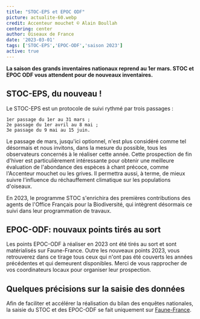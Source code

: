 ```yaml
---
title: "STOC-EPS et EPOC ODF"
picture: actualite-60.webp
credit: Accenteur mouchet © Alain Boullah
centering: center
author: Oiseaux de France
date: '2023-03-01'
tags: ['STOC-EPS','EPOC-ODF','saison 2023']
active: true
---
```


**La saison des grands inventaires nationaux reprend au 1er mars. STOC et EPOC ODF vous attendent pour de nouveaux inventaires.**

## STOC-EPS, du nouveau !

Le STOC-EPS est un protocole de suivi rythmé par trois passages :

    1er passage du 1er au 31 mars ;
    2e passage du 1er avril au 8 mai ;
    3e passage du 9 mai au 15 juin.

Le passage de mars, jusqu'ici optionnel, n'est plus considéré comme tel désormais et nous invitons, dans la mesure du possible, tous les observateurs concernés à le réaliser cette année. Cette prospection de fin d'hiver est particulièrement intéressante pour obtenir une meilleure évaluation de l'abondance des espèces à chant précoce, comme l'Accenteur mouchet ou les grives. Il permettra aussi, à terme, de mieux suivre l'influence du réchauffement climatique sur les populations d'oiseaux.

En 2023, le programme STOC s'enrichira des premières contributions des agents de l'Office Français pour la Biodiversité, qui intègrent désormais ce suivi dans leur programmation de travaux. 

## EPOC-ODF: nouvaux points tirés au sort

Les points EPOC-ODF à réaliser en 2023 ont été tirés au sort et sont matérialisés sur Faune-France. Outre les nouveaux points 2023, vous retrouverez dans ce tirage tous ceux qui n'ont pas été couverts les années précédentes et qui demeurent disponibles. Merci de vous rapprocher de vos coordinateurs locaux pour organiser leur prospection.

## Quelques précisions sur la saisie des données

Afin de faciliter et accélérer la réalisation du bilan des enquêtes nationales, la saisie du STOC et des EPOC-ODF se fait uniquement sur [Faune-France](https://www.faune-france.org).
